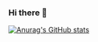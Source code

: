 ### Hi there 👋

[![Anurag's GitHub stats](https://github-readme-stats.vercel.app/api?username=TwitoCode)](https://github.com/anuraghazra/github-readme-stats)

<!--START_SECTION:waka-->
<!--END_SECTION:waka-->
